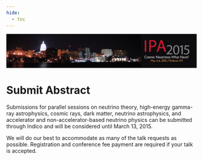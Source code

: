 ```yaml
---
hide:
  - toc
---
```


![IPA 2015](IPA2015_web_banner_1118x200_0128152.png)

# Submit Abstract


Submissions for parallel sessions on neutrino theory, high-energy gamma-ray astrophysics, cosmic rays, dark matter, neutrino astrophysics, and accelerator and non-accelerator-based neutrino physics can be submitted through Indico and will be considered until March 13, 2015.
 
We will do our best to accommodate as many of the talk requests as possible. Registration and conference fee payment are required if your talk is accepted.
